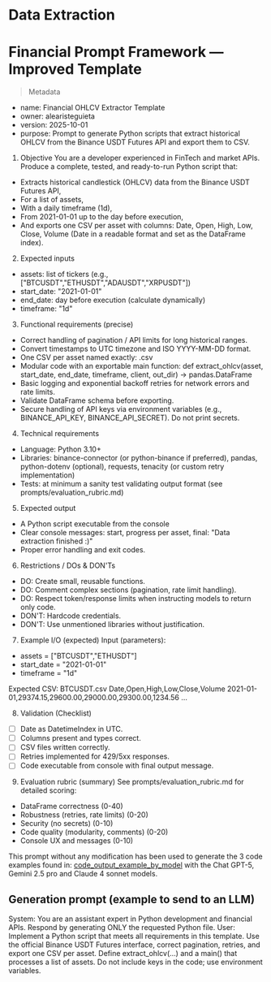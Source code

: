 # Data Extraction

# Financial Prompt Framework — Improved Template

> Metadata
- name: Financial OHLCV Extractor Template
- owner: alearisteguieta
- version: 2025-10-01
- purpose: Prompt to generate Python scripts that extract historical OHLCV from the Binance USDT Futures API and export them to CSV.

1) Objective
You are a developer experienced in FinTech and market APIs. Produce a complete, tested, and ready-to-run Python script that:
- Extracts historical candlestick (OHLCV) data from the Binance USDT Futures API,
- For a list of assets,
- With a daily timeframe (1d),
- From 2021-01-01 up to the day before execution,
- And exports one CSV per asset with columns: Date, Open, High, Low, Close, Volume (Date in a readable format and set as the DataFrame index).

2) Expected inputs
- assets: list of tickers (e.g., ["BTCUSDT","ETHUSDT","ADAUSDT","XRPUSDT"])
- start_date: "2021-01-01"
- end_date: day before execution (calculate dynamically)
- timeframe: "1d"

3) Functional requirements (precise)
- Correct handling of pagination / API limits for long historical ranges.
- Convert timestamps to UTC timezone and ISO YYYY-MM-DD format.
- One CSV per asset named exactly: <ASSET>.csv
- Modular code with an exportable main function: def extract_ohlcv(asset, start_date, end_date, timeframe, client, out_dir) -> pandas.DataFrame
- Basic logging and exponential backoff retries for network errors and rate limits.
- Validate DataFrame schema before exporting.
- Secure handling of API keys via environment variables (e.g., BINANCE_API_KEY, BINANCE_API_SECRET). Do not print secrets.

4) Technical requirements
- Language: Python 3.10+
- Libraries: binance-connector (or python-binance if preferred), pandas, python-dotenv (optional), requests, tenacity (or custom retry implementation)
- Tests: at minimum a sanity test validating output format (see prompts/evaluation_rubric.md)

5) Expected output
- A Python script executable from the console
- Clear console messages: start, progress per asset, final: "Data extraction finished :)"
- Proper error handling and exit codes.

6) Restrictions / DOs & DON'Ts
- DO: Create small, reusable functions.
- DO: Comment complex sections (pagination, rate limit handling).
- DO: Respect token/response limits when instructing models to return only code.
- DON'T: Hardcode credentials.
- DON'T: Use unmentioned libraries without justification.

7) Example I/O (expected)
Input (parameters):
- assets = ["BTCUSDT","ETHUSDT"]
- start_date = "2021-01-01"
- timeframe = "1d"

Expected CSV: BTCUSDT.csv
Date,Open,High,Low,Close,Volume
2021-01-01,29374.15,29600.00,29000.00,29300.00,1234.56
...

8) Validation (Checklist)
- [ ] Date as DatetimeIndex in UTC.
- [ ] Columns present and types correct.
- [ ] CSV files written correctly.
- [ ] Retries implemented for 429/5xx responses.
- [ ] Code executable from console with final output message.

9) Evaluation rubric (summary)
See prompts/evaluation_rubric.md for detailed scoring:
- DataFrame correctness (0-40)
- Robustness (retries, rate limits) (0-20)
- Security (no secrets) (0-10)
- Code quality (modularity, comments) (0-20)
- Console UX and messages (0-10)

This prompt without any modification has been used to generate the 3 code examples found in: [code_output_example_by_model](https://github.com/alearisteguieta/Binance-Futures-OHLCV-Extractor/tree/7fbfdcfba5e3043de850027e0f1d2efe4b84c924/code_output_example_by_model) with the Chat GPT-5, Gemini 2.5 pro and Claude 4 sonnet models.

## Generation prompt (example to send to an LLM)

System: You are an assistant expert in Python development and financial APIs. Respond by generating ONLY the requested Python file.
User: Implement a Python script that meets all requirements in this template. Use the official Binance USDT Futures interface, correct pagination, retries, and export one CSV per asset. Define extract_ohlcv(...) and a main() that processes a list of assets. Do not include keys in the code; use environment variables.


